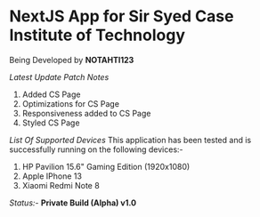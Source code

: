 # NextJS App for Sir Syed Case Institute of Technology

Being Developed by **NOTAHTI123**

*Latest Update Patch Notes*

1. Added CS Page
2. Optimizations for CS Page
3. Responsiveness added to CS Page
4. Styled CS Page

*List Of Supported Devices*
This application has been tested and is successfully running on the following devices:-
1. HP Pavilion 15.6" Gaming Edition (1920x1080)
2. Apple IPhone 13
3. Xiaomi Redmi Note 8

*Status:-* **Private Build (Alpha) v1.0**